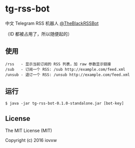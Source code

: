 # tg-rss-bot

中文 Telegram RSS 机器人 [@TheBlackRSSBot](https://telegram.me/TheBlackRSSBot)

（ID 都被占用了，所以随便起的）

## 使用

    /rss   - 显示当前订阅的 RSS 列表，加 raw 参数显示链接
    /sub   - 订阅一个 RSS: /sub http://example.com/feed.xml
    /unsub - 退订一个 RSS: /unsub http://example.com/feed.xml

## 运行

    $ java -jar tg-rss-bot-0.1.0-standalone.jar [bot-key]

## License

The MIT License (MIT)

Copyright (c) 2016 iovxw
